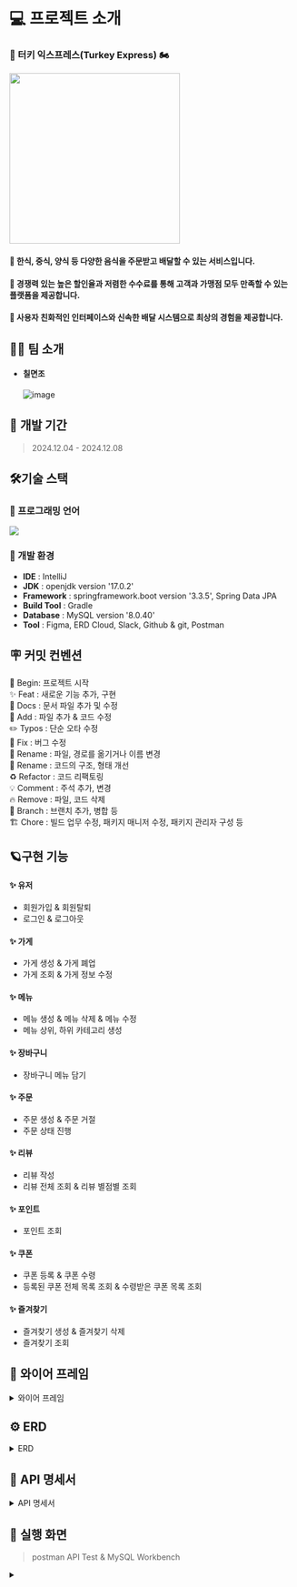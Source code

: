 # 💻 프로젝트 소개

### 🦃 터키 익스프레스(Turkey Express) 🏍️

<img src="https://github.com/user-attachments/assets/a22aa384-85fa-4bed-80bf-4ee09e412e12" width="300" height="300"/>

#### 🚩 한식, 중식, 양식 등 다양한 음식을 주문받고 배달할 수 있는 서비스입니다.

#### 🚩 경쟁력 있는 높은 할인율과 저렴한 수수료를 통해 고객과 가맹점 모두 만족할 수 있는 플랫폼을 제공합니다.

#### 🚩 사용자 친화적인 인터페이스와 신속한 배달 시스템으로 최상의 경험을 제공합니다.

## 👨‍💻 팀 소개

- #### **칠면조** <br>
  ![image](https://github.com/user-attachments/assets/ea82499e-8acc-41fd-953b-269ef66425ad)
  <br>

## 🚀 개발 기간

> 2024.12.04 - 2024.12.08

## 🛠️기술 스택

### 🌱 프로그래밍 언어

<img src="https://img.shields.io/badge/java-007396?style=for-the-badge&logo=java&logoColor=white">

### 🌱 개발 환경

- **IDE** : IntelliJ
- **JDK** : openjdk version '17.0.2'
- **Framework** : springframework.boot version '3.3.5', Spring Data JPA
- **Build Tool** : Gradle
- **Database** : MySQL version '8.0.40'
- **Tool** : Figma, ERD Cloud, Slack, Github & git, Postman

## 🪧 커밋 컨벤션

🎉 Begin: 프로젝트 시작 <br>
✨ Feat : 새로운 기능 추가, 구현<br>
📝 Docs : 문서 파일 추가 및 수정<br>
🔧 Add :  파일 추가 & 코드 수정<br>
✏️ Typos : 단순 오타 수정<br>
🐛 Fix : 버그 수정<br>
🚚 Rename : 파일, 경로를 옮기거나 이름 변경<br>
🎨 Rename : 코드의 구조, 형태 개선<br>
♻️ Refactor : 코드 리팩토링<br>
💡 Comment : 주석 추가, 변경<br>
🔥 Remove : 파일, 코드 삭제<br>
🔀 Branch : 브랜치 추가, 병합 등<br>
🏗️ Chore : 빌드 업무 수정, 패키지 매니저 수정, 패키지 관리자 구성 등

## 🪐구현 기능

#### **✨ 유저**

* 회원가입 & 회원탈퇴
* 로그인 & 로그아웃

#### **✨ 가게**

* 가게 생성 & 가게 폐업
* 가게 조회 & 가게 정보 수정

#### **✨ 메뉴**

* 메뉴 생성 & 메뉴 삭제 & 메뉴 수정
* 메뉴 상위, 하위 카테고리 생성

#### **✨ 장바구니**

* 장바구니 메뉴 담기

#### **✨ 주문**

* 주문 생성 & 주문 거절
* 주문 상태 진행

#### **✨ 리뷰**

* 리뷰 작성
* 리뷰 전체 조회 & 리뷰 별점별 조회

#### **✨ 포인트**

* 포인트 조회

#### **✨ 쿠폰**

* 쿠폰 등록 & 쿠폰 수령
* 등록된 쿠폰 전체 목록 조회 & 수령받은 쿠폰 목록 조회

#### **✨ 즐겨찾기**

* 즐겨찾기 생성 & 즐겨찾기 삭제
* 즐겨찾기 조회

## 📅 와이어 프레임

<details>
<summary>와이어 프레임</summary>

![image](https://github.com/user-attachments/assets/8de36934-4330-4922-a0c1-6706e6e357d2)

</details>

## ⚙️ ERD

<details>
<summary>ERD</summary>

![image](https://github.com/user-attachments/assets/4211cd40-fcf1-407f-ac41-f06a7ce39745)
</details>

## 📑 API 명세서

<details>
<summary>API 명세서</summary>

- 유저
  ![image](https://github.com/user-attachments/assets/d7da0962-ba32-4817-ad7c-729c8692317e)

- 가게
  ![image](https://github.com/user-attachments/assets/cded170f-5e44-4f80-ab76-030f7fc67711)
  ![image](https://github.com/user-attachments/assets/dfe5cff9-e364-4efa-80e3-b504e841491c)

- 메뉴
  ![image](https://github.com/user-attachments/assets/dbdc8822-7603-4ee1-9256-f3d5cbd9c9bf)

- 주문
  ![image](https://github.com/user-attachments/assets/d871d9e5-e4ca-428a-a97d-b38dd8533a7c)

- 리뷰
  ![image](https://github.com/user-attachments/assets/89f9e067-96ab-4fdd-bea9-2af0b116ebd8)

- 장바구니
  ![image](https://github.com/user-attachments/assets/2856e863-7056-45f0-9b1d-a9f6cfeec719)

- 포인트
  ![image](https://github.com/user-attachments/assets/54216811-aab6-4d39-b5d8-e73d88104d71)

- 쿠폰
  ![image](https://github.com/user-attachments/assets/a961fa62-9b6e-4e27-8330-ce3a6c0d1641)
  ![image](https://github.com/user-attachments/assets/f519ca31-169a-4dae-83e8-31e8f115ce81)

- 즐겨찾기
  ![image](https://github.com/user-attachments/assets/b782924b-d705-4bf6-8a68-cd4bb7f36181)

</details>

## 🌟 실행 화면

> postman API Test & MySQL Workbench
<details>
<summary></summary>

</details>
